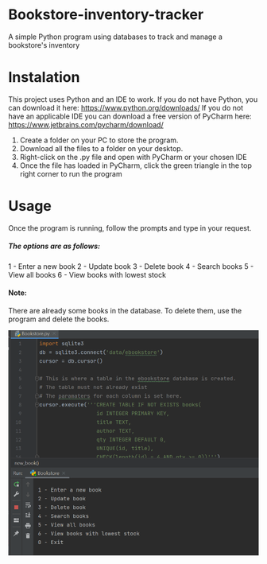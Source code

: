 # Bookstore-inventory-tracker
A simple Python program using databases to track and manage a bookstore's inventory

# Instalation

This project uses Python and an IDE to work.
If you do not have Python, you can download it here: https://www.python.org/downloads/
If you do not have an applicable IDE you can download a free version of PyCharm here: https://www.jetbrains.com/pycharm/download/

1. Create a folder on your PC to store the program.
2. Download all the files to a folder on your desktop.
3. Right-click on the .py file and open with PyCharm or your chosen IDE
4. Once the file has loaded in PyCharm, click the green triangle in the top right corner to run the program

# Usage

Once the program is running, follow the prompts and type in your request.

##### The options are as follows:
1 - Enter a new book
2 - Update book
3 - Delete book
4 - Search books
5 - View all books
6 - View books with lowest stock

#### Note:
There are already some books in the database.
To delete them, use the program and delete the books.

![Screenshot](assets/images/Screenshot.png)

